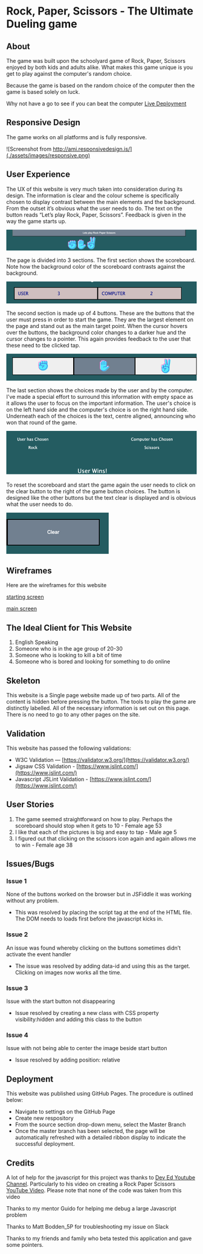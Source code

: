 # Rock, Paper, Scissors - The Ultimate Dueling game
## About 

The game was built upon the schoolyard game of Rock, Paper, Scissors enjoyed by both kids and adults alike. What makes this game unique is you get to play against the computer's random choice.

Because the game is based on the random choice of the computer then the game is based solely on luck.

Why not have a go to see if you can beat the computer [Live Deployment](https://soconne339.github.io/soconne338-project2/)



## Responsive Design

The game works on all platforms and is fully responsive. 

![Screenshot from http://ami.responsivedesign.is/](./assets/images/responsive.png)

## User Experience

The UX of this website is very much taken into consideration during its design. The information is clear and the colour scheme is specifically chosen to display contrast between the main elements and the background. From the outset it’s obvious what the user needs to do. The text on the button reads “Let’s play Rock, Paper, Scissors”. Feedback is given in the way the game starts up.

![screenshot of starting screen](./assets/images/start.png)

The page is divided into 3 sections. The first section shows the scoreboard. Note how the background color of the scoreboard contrasts against the background. 

![screenshot of scoreboard on main screen](./assets/images/scoreboard.png)

The second section is made up of 4 buttons. These are the buttons that the user must press in order to start the game. They are the largest element on the page and stand out as the main target point. When the cursor hovers over the buttons, the background color changes to a darker hue and the cursor changes to a pointer. This again provides feedback to the user that these need to tbe clicked tap.

![screenshot of buttons on main screen](./assets/images/buttons.png)

The last section shows the choices made by the user and by the computer. I've made a special effort to surround this information with empty space as it allows the user to focus on the important information. The user's choice is on the left hand side and the computer's choice is on the right hand side. Underneath each of the choices is the text, centre aligned, announcing who won that round of the game.

![screenshot of both user and computer choices on main screen](./assets/images/choices.png)

To reset the scoreboard and start the game again the user needs to click on the clear button to the right of the game button choices. The button is designed like the other buttons but the text clear is displayed and is obvious what the user needs to do. 

![screenshot of clear button on main screen](./assets/images/clear.png)

## Wireframes

Here are the wireframes for this website

[starting screen](./assets/images/wireframe-initial-page.pdf)

[main screen](./assets/images/wireframe-main-game.pdf)



## The Ideal Client for This Website 

1. English Speaking
2. Someone who is in the age group of 20-30
3. Someone who is looking to kill a bit of time
4. Someone who is bored and looking for something to do online

## Skeleton

This website is a Single page website made up of two parts. All of the content is hidden before pressing the button. The tools to play the game are distinctly labelled. All of the necessary information is set out on this page. There is no need to go to any other pages on the site.

## Validation

This website has passed the following validations:

- W3C Validation — [https://validator.w3.org/](https://validator.w3.org/)
- Jigsaw CSS Validation - [https://www.jslint.com/](https://www.jslint.com/)
- Javascript JSLint Validation - [https://www.jslint.com/](https://www.jslint.com/)

## User Stories

1. The game seemed straightforward on how to play. Perhaps the scoreboard should stop when it gets to 10 - Female age 53
2. I like that each of the pictures is big and easy to tap - Male age 5
3. I figured out that clicking on the scissors icon again and again allows me to win - Female age 38

## Issues/Bugs

### Issue 1
None of the buttons worked on the browser but in JSFiddle it was working without any problem. 
- This was resolved by placing the script tag at the end of the HTML file. The DOM needs to loads first before the javascript kicks in.

### Issue 2
An issue was found whereby clicking on the buttons sometimes didn’t activate the event handler
- The issue was resolved by adding data-id and using this as the target. Clicking on images now works all the time.

### Issue 3
Issue with the start button not disappearing
- Issue resolved by creating a new class with CSS property visibility:hidden and adding this class to the button

### Issue 4
Issue with not being able to center the image beside start button
- Issue resolved by adding position: relative 


## Deployment

This website was published using GitHub Pages. The procedure is outlined below:
- Navigate to settings on the GitHub Page
- Create new respository
- From the source section drop-down menu, select the Master Branch
- Once the master branch has been selected, the page will be automatically refreshed with a detailed ribbon display to indicate the successful deployment.



## Credits

A lot of help for the javascript for this project was thanks to [Dev Ed Youtube Channel](https://www.youtube.com/channel/UClb90NQQcskPUGDIXsQEz5Q). Particularly to his video on creating a Rock Paper Scissors [YouTube Video](https://www.youtube.com/watch?v=qWPtKtYEsN4&t=2331s). Please note that none of the code was taken from this video

Thanks to my mentor Guido for helping me debug a large Javascript problem

Thanks to Matt Bodden_5P for troubleshooting my issue on Slack

Thanks to my friends and family who beta tested this application and gave some pointers.






